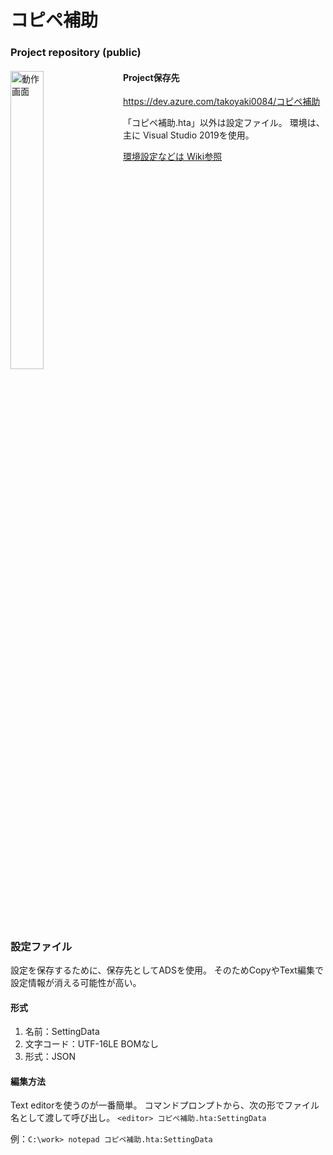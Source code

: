 # コピペ補助

### Project repository (public)

<style>
.container::after {
	content: "";
	display: block;
	clear: both;}
}
</style>

<div class="container">
<img src="https://dev.azure.com/takoyaki0084/23a52cdd-b722-4524-98d9-7bac2e28c4e0/_apis/git/repositories/e579511e-8136-42e0-9745-58823d8f1ac9/Items?path=/docs/images/%E7%94%BB%E9%9D%A2.png&download=false&resolveLfs=true&%24format=octetStream&api-version=5.0-preview.1&sanitize=true&versionDescriptor.version=master" alt="動作画面"  align="left"  style="float: left; width: 35%; max-width: 150px; margin-right: 30px" align="left" >

#### Project保存先
https://dev.azure.com/takoyaki0084/コピペ補助

「コピペ補助.hta」以外は設定ファイル。
環境は、主に Visual Studio 2019を使用。

[環境設定などは Wiki参照](docs/1_StartPage.md)
</div>


### 設定ファイル
設定を保存するために、保存先としてADSを使用。
そのためCopyやText編集で設定情報が消える可能性が高い。

#### 形式
1. 名前：SettingData
1. 文字コード：UTF-16LE BOMなし
1. 形式：JSON

#### 編集方法
Text editorを使うのが一番簡単。
コマンドプロンプトから、次の形でファイル名として渡して呼び出し。
`<editor> コピペ補助.hta:SettingData`

例：`C:\work> notepad コピペ補助.hta:SettingData`
